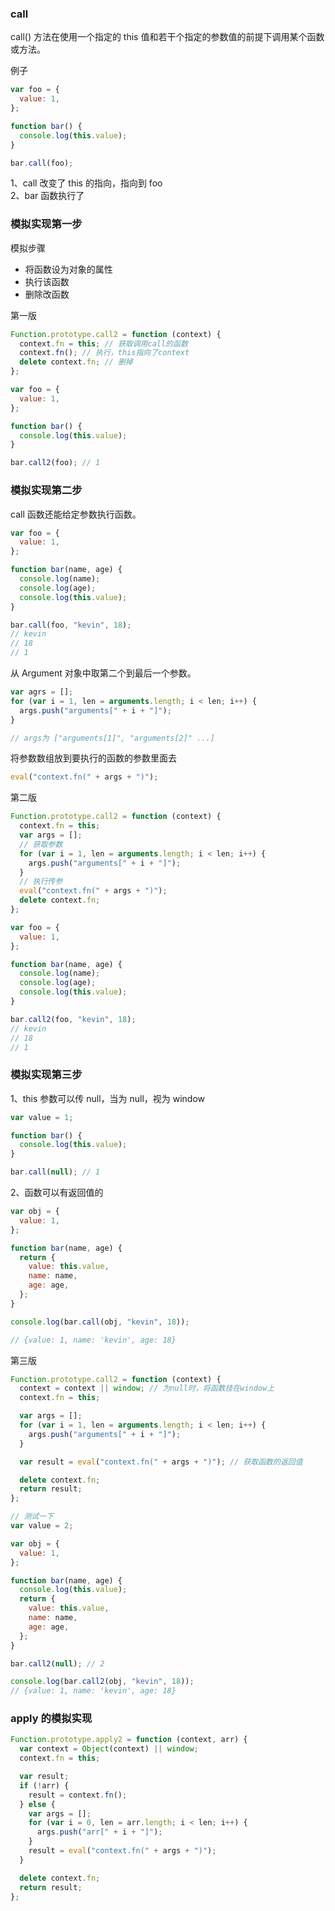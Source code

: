 ### call

call() 方法在使用一个指定的 this 值和若干个指定的参数值的前提下调用某个函数或方法。

例子

```js
var foo = {
  value: 1,
};

function bar() {
  console.log(this.value);
}

bar.call(foo);
```

1、call 改变了 this 的指向，指向到 foo  
2、bar 函数执行了

### 模拟实现第一步

模拟步骤

- 将函数设为对象的属性
- 执行该函数
- 删除改函数

第一版

```js
Function.prototype.call2 = function (context) {
  context.fn = this; // 获取调用call的函数
  context.fn(); // 执行，this指向了context
  delete context.fn; // 删掉
};

var foo = {
  value: 1,
};

function bar() {
  console.log(this.value);
}

bar.call2(foo); // 1
```

### 模拟实现第二步

call 函数还能给定参数执行函数。

```js
var foo = {
  value: 1,
};

function bar(name, age) {
  console.log(name);
  console.log(age);
  console.log(this.value);
}

bar.call(foo, "kevin", 18);
// kevin
// 18
// 1
```

从 Argument 对象中取第二个到最后一个参数。

```js
var agrs = [];
for (var i = 1, len = arguments.length; i < len; i++) {
  args.push("arguments[" + i + "]");
}

// args为 ["arguments[1]", "arguments[2]" ...]
```

将参数数组放到要执行的函数的参数里面去

```js
eval("context.fn(" + args + ")");
```

第二版

```js
Function.prototype.call2 = function (context) {
  context.fn = this;
  var args = [];
  // 获取参数
  for (var i = 1, len = arguments.length; i < len; i++) {
    args.push("arguments[" + i + "]");
  }
  // 执行传参
  eval("context.fn(" + args + ")");
  delete context.fn;
};

var foo = {
  value: 1,
};

function bar(name, age) {
  console.log(name);
  console.log(age);
  console.log(this.value);
}

bar.call2(foo, "kevin", 18);
// kevin
// 18
// 1
```

### 模拟实现第三步

1、this 参数可以传 null，当为 null，视为 window

```js
var value = 1;

function bar() {
  console.log(this.value);
}

bar.call(null); // 1
```

2、函数可以有返回值的

```js
var obj = {
  value: 1,
};

function bar(name, age) {
  return {
    value: this.value,
    name: name,
    age: age,
  };
}

console.log(bar.call(obj, "kevin", 18));

// {value: 1, name: 'kevin', age: 18}
```

第三版

```js
Function.prototype.call2 = function (context) {
  context = context || window; // 为null时，将函数挂在window上
  context.fn = this;

  var args = [];
  for (var i = 1, len = arguments.length; i < len; i++) {
    args.push("arguments[" + i + "]");
  }

  var result = eval("context.fn(" + args + ")"); // 获取函数的返回值

  delete context.fn;
  return result;
};

// 测试一下
var value = 2;

var obj = {
  value: 1,
};

function bar(name, age) {
  console.log(this.value);
  return {
    value: this.value,
    name: name,
    age: age,
  };
}

bar.call2(null); // 2

console.log(bar.call2(obj, "kevin", 18));
// {value: 1, name: 'kevin', age: 18}
```

### apply 的模拟实现

```js
Function.prototype.apply2 = function (context, arr) {
  var context = Object(context) || window;
  context.fn = this;

  var result;
  if (!arr) {
    result = context.fn();
  } else {
    var args = [];
    for (var i = 0, len = arr.length; i < len; i++) {
      args.push("arr[" + i + "]");
    }
    result = eval("context.fn(" + args + ")");
  }

  delete context.fn;
  return result;
};
```
